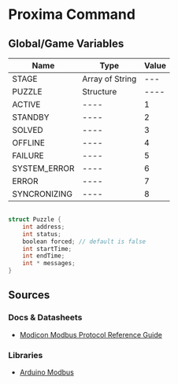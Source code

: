 # Proxima Command

## Global/Game Variables
| Name  |  Type  | Value |
| ----  |  ----  | ----- |
| STAGE |  Array of String | --- |
| PUZZLE | Structure | ---- |
| ACTIVE | ---- | 1 |
| STANDBY | ---- | 2 |
| SOLVED | ---- | 3 |
| OFFLINE | ---- | 4 |
| FAILURE | ---- | 5 |
| SYSTEM_ERROR | ---- | 6 |
| ERROR | ---- | 7 |
| SYNCRONIZING | ---- | 8 |
```cpp

struct Puzzle {
    int address;
    int status;
    boolean forced; // default is false
    int startTime;
    int endTime;
    int * messages;
}

```

## Sources
### Docs & Datasheets
- [Modicon Modbus Protocol Reference Guide](http://modbus.org/docs/PI_MBUS_300.pdf)
### Libraries
- [Arduino Modbus](https://github.com/arduino-libraries/ArduinoModbus)